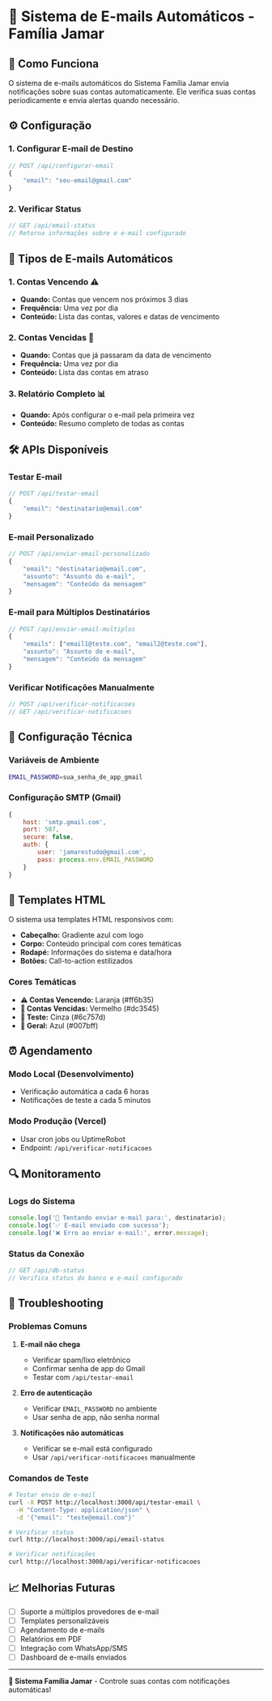 # 📧 Sistema de E-mails Automáticos - Família Jamar

## 🚀 Como Funciona

O sistema de e-mails automáticos do Sistema Família Jamar envia notificações sobre suas contas automaticamente. Ele verifica suas contas periodicamente e envia alertas quando necessário.

## ⚙️ Configuração

### 1. Configurar E-mail de Destino
```javascript
// POST /api/configurar-email
{
    "email": "seu-email@gmail.com"
}
```

### 2. Verificar Status
```javascript
// GET /api/email-status
// Retorna informações sobre o e-mail configurado
```

## 📨 Tipos de E-mails Automáticos

### 1. **Contas Vencendo** ⚠️
- **Quando:** Contas que vencem nos próximos 3 dias
- **Frequência:** Uma vez por dia
- **Conteúdo:** Lista das contas, valores e datas de vencimento

### 2. **Contas Vencidas** 🚨
- **Quando:** Contas que já passaram da data de vencimento
- **Frequência:** Uma vez por dia
- **Conteúdo:** Lista das contas em atraso

### 3. **Relatório Completo** 📊
- **Quando:** Após configurar o e-mail pela primeira vez
- **Conteúdo:** Resumo completo de todas as contas

## 🛠️ APIs Disponíveis

### Testar E-mail
```javascript
// POST /api/testar-email
{
    "email": "destinatario@email.com"
}
```

### E-mail Personalizado
```javascript
// POST /api/enviar-email-personalizado
{
    "email": "destinatario@email.com",
    "assunto": "Assunto do e-mail",
    "mensagem": "Conteúdo da mensagem"
}
```

### E-mail para Múltiplos Destinatários
```javascript
// POST /api/enviar-email-multiplos
{
    "emails": ["email1@teste.com", "email2@teste.com"],
    "assunto": "Assunto do e-mail",
    "mensagem": "Conteúdo da mensagem"
}
```

### Verificar Notificações Manualmente
```javascript
// POST /api/verificar-notificacoes
// GET /api/verificar-notificacoes
```

## 🔧 Configuração Técnica

### Variáveis de Ambiente
```bash
EMAIL_PASSWORD=sua_senha_de_app_gmail
```

### Configuração SMTP (Gmail)
```javascript
{
    host: 'smtp.gmail.com',
    port: 587,
    secure: false,
    auth: {
        user: 'jamarestudo@gmail.com',
        pass: process.env.EMAIL_PASSWORD
    }
}
```

## 📱 Templates HTML

O sistema usa templates HTML responsivos com:
- **Cabeçalho:** Gradiente azul com logo
- **Corpo:** Conteúdo principal com cores temáticas
- **Rodapé:** Informações do sistema e data/hora
- **Botões:** Call-to-action estilizados

### Cores Temáticas
- **⚠️ Contas Vencendo:** Laranja (#ff6b35)
- **🚨 Contas Vencidas:** Vermelho (#dc3545)
- **🧪 Teste:** Cinza (#6c757d)
- **📧 Geral:** Azul (#007bff)

## ⏰ Agendamento

### Modo Local (Desenvolvimento)
- Verificação automática a cada 6 horas
- Notificações de teste a cada 5 minutos

### Modo Produção (Vercel)
- Usar cron jobs ou UptimeRobot
- Endpoint: `/api/verificar-notificacoes`

## 🔍 Monitoramento

### Logs do Sistema
```javascript
console.log('📧 Tentando enviar e-mail para:', destinatario);
console.log('✅ E-mail enviado com sucesso');
console.log('❌ Erro ao enviar e-mail:', error.message);
```

### Status da Conexão
```javascript
// GET /api/db-status
// Verifica status do banco e e-mail configurado
```

## 🚨 Troubleshooting

### Problemas Comuns

1. **E-mail não chega**
   - Verificar spam/lixo eletrônico
   - Confirmar senha de app do Gmail
   - Testar com `/api/testar-email`

2. **Erro de autenticação**
   - Verificar `EMAIL_PASSWORD` no ambiente
   - Usar senha de app, não senha normal

3. **Notificações não automáticas**
   - Verificar se e-mail está configurado
   - Usar `/api/verificar-notificacoes` manualmente

### Comandos de Teste

```bash
# Testar envio de e-mail
curl -X POST http://localhost:3000/api/testar-email \
  -H "Content-Type: application/json" \
  -d '{"email": "teste@email.com"}'

# Verificar status
curl http://localhost:3000/api/email-status

# Verificar notificações
curl http://localhost:3000/api/verificar-notificacoes
```

## 📈 Melhorias Futuras

- [ ] Suporte a múltiplos provedores de e-mail
- [ ] Templates personalizáveis
- [ ] Agendamento de e-mails
- [ ] Relatórios em PDF
- [ ] Integração com WhatsApp/SMS
- [ ] Dashboard de e-mails enviados

---

**📱 Sistema Família Jamar** - Controle suas contas com notificações automáticas! 